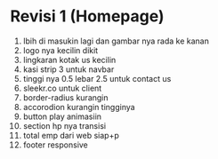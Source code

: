 # Revisi 1 (Homepage)

1. lbih di masukin lagi dan gambar nya rada ke kanan
2. logo nya kecilin dikit
3. lingkaran kotak us kecilin
4. kasi strip 3 untuk navbar
5. tinggi nya 0.5 lebar 2.5 untuk contact us
6. sleekr.co untuk client
7. border-radius kurangin
8. accorodion kurangin tingginya
9. button play animasiin
10. section hp nya transisi
11. total emp dari web siap+p
12. footer responsive
